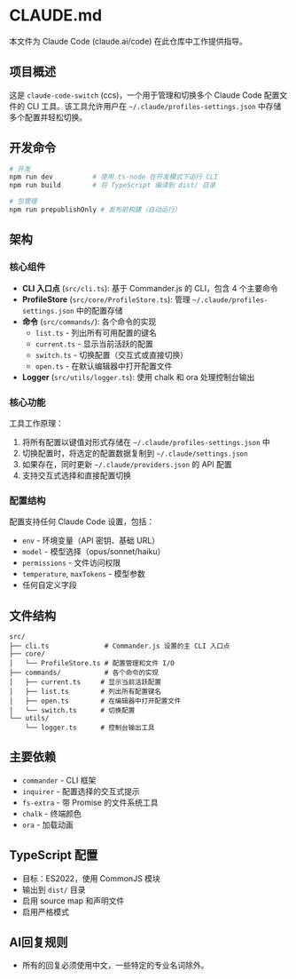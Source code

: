 # CLAUDE.md

本文件为 Claude Code (claude.ai/code) 在此仓库中工作提供指导。

## 项目概述

这是 `claude-code-switch` (ccs)，一个用于管理和切换多个 Claude Code 配置文件的 CLI 工具。该工具允许用户在 `~/.claude/profiles-settings.json` 中存储多个配置并轻松切换。

## 开发命令

```bash
# 开发
npm run dev          # 使用 ts-node 在开发模式下运行 CLI
npm run build        # 将 TypeScript 编译到 dist/ 目录

# 包管理
npm run prepublishOnly # 发布前构建（自动运行）
```

## 架构

### 核心组件

- **CLI 入口点** (`src/cli.ts`): 基于 Commander.js 的 CLI，包含 4 个主要命令
- **ProfileStore** (`src/core/ProfileStore.ts`): 管理 `~/.claude/profiles-settings.json` 中的配置存储
- **命令** (`src/commands/`): 各个命令的实现
  - `list.ts` - 列出所有可用配置的键名
  - `current.ts` - 显示当前活跃的配置
  - `switch.ts` - 切换配置（交互式或直接切换）
  - `open.ts` - 在默认编辑器中打开配置文件
- **Logger** (`src/utils/logger.ts`): 使用 chalk 和 ora 处理控制台输出

### 核心功能

工具工作原理：
1. 将所有配置以键值对形式存储在 `~/.claude/profiles-settings.json` 中
2. 切换配置时，将选定的配置数据复制到 `~/.claude/settings.json`
3. 如果存在，同时更新 `~/.claude/providers.json` 的 API 配置
4. 支持交互式选择和直接配置切换

### 配置结构

配置支持任何 Claude Code 设置，包括：
- `env` - 环境变量（API 密钥、基础 URL）
- `model` - 模型选择（opus/sonnet/haiku）
- `permissions` - 文件访问权限
- `temperature`, `maxTokens` - 模型参数
- 任何自定义字段

## 文件结构

```
src/
├── cli.ts              # Commander.js 设置的主 CLI 入口点
├── core/
│   └── ProfileStore.ts # 配置管理和文件 I/O
├── commands/           # 各个命令的实现
│   ├── current.ts     # 显示当前活跃配置
│   ├── list.ts        # 列出所有配置键名
│   ├── open.ts        # 在编辑器中打开配置文件
│   └── switch.ts      # 切换配置
└── utils/
    └── logger.ts      # 控制台输出工具
```

## 主要依赖

- `commander` - CLI 框架
- `inquirer` - 配置选择的交互式提示
- `fs-extra` - 带 Promise 的文件系统工具
- `chalk` - 终端颜色
- `ora` - 加载动画

## TypeScript 配置

- 目标：ES2022，使用 CommonJS 模块
- 输出到 `dist/` 目录
- 启用 source map 和声明文件
- 启用严格模式

## AI回复规则
- 所有的回复必须使用中文，一些特定的专业名词除外。